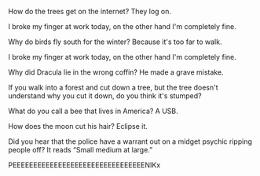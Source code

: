 How do the trees get on the internet? They log on.

I broke my finger at work today, on the other hand I'm completely fine.

Why do birds fly south for the winter? Because it's too far to walk.

I broke my finger at work today, on the other hand I'm completely fine.

Why did Dracula lie in the wrong coffin? He made a grave mistake.

If you walk into a forest and cut down a tree, but the tree doesn't understand why you cut it down, do you think it's stumped?

What do you call a bee that lives in America? A USB.

How does the moon cut his hair? Eclipse it.

Did you hear that the police have a warrant out on a midget psychic ripping people off? It reads “Small medium at large.”

PEEEEEEEEEEEEEEEEEEEEEEEEEEEEEEEENIKx
